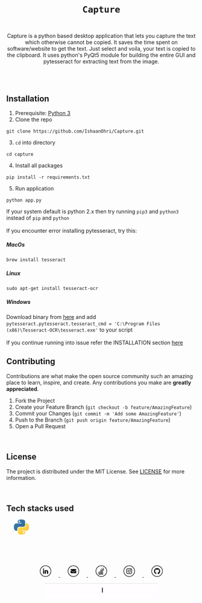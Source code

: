 <code>
  <h1 align="center">Capture</h1>
</code>
<p align="center">
  Capture is a python based desktop application that lets you capture the text which otherwise cannot be copied. It saves the time spent on software/website to get the text. Just select and voila, your text is copied to the clipboard. It uses python's PyQt5 module for building the entire GUI and pytesseract for extracting text from the image.
</p>
<br>
<br>

## Installation
1. Prerequisite: [Python 3](https://www.python.org/downloads/)
2. Clone the repo
```
git clone https://github.com/IshaanOhri/Capture.git
```
3. `cd` into directory
```
cd capture
```
4. Install all packages
```
pip install -r requirements.txt
```
5. Run application
```
python app.py
```
If your system default is python 2.x then try running `pip3` and `python3` instead of `pip` and `python`
<br><br>
If you encounter error installing pytesseract, try this:
##### MacOs
```
brew install tesseract
```
##### Linux
```
sudo apt-get install tesseract-ocr
```
##### Windows
Download binary from [here](https://github.com/UB-Mannheim/tesseract/wiki) and add `pytesseract.pytesseract.tesseract_cmd = 'C:\Program Files (x86)\Tesseract-OCR\tesseract.exe'` to your script
<br><br>
If you continue running into issue refer the INSTALLATION section [here](https://pypi.org/project/pytesseract/)


## Contributing

Contributions are what make the open source community such an amazing place to learn, inspire, and create. Any contributions you make are **greatly appreciated**.

1. Fork the Project
2. Create your Feature Branch (`git checkout -b feature/AmazingFeature`)
3. Commit your Changes (`git commit -m 'Add some AmazingFeature'`)
4. Push to the Branch (`git push origin feature/AmazingFeature`)
5. Open a Pull Request

<br>

## License
The project is distributed under the MIT License. See [LICENSE](https://github.com/IshaanOhri/Capture/blob/master/LICENSE) for more information.

<br>

## Tech stacks used
<p>
  <img src="https://github.com/IshaanOhri/IshaanOhri/blob/master/assets/python.png" height=40 hspace=20>
</p>

<br>
<br>
<br>

<p align="center">
  <a href="https://www.linkedin.com/in/ishaanohri/">
    <img src="https://github.com/IshaanOhri/IshaanOhri/blob/master/assets/linkedin.png" width="30" height="30" hspace="20">
  </a>

  <a href="mailto:ishaan99ohri@gmail.com">
    <img src="https://github.com/IshaanOhri/IshaanOhri/blob/master/assets/mail.png" width="30" height="30" hspace="20">
  </a>

  <a href="https://stackoverflow.com/users/11712463/ishaan-ohri">
    <img src="https://github.com/IshaanOhri/IshaanOhri/blob/master/assets/stackoverflow.png" width="30" height="30" hspace="20">
  </a>

  <a href="https://www.instagram.com/ohri_8/">
    <img src="https://github.com/IshaanOhri/IshaanOhri/blob/master/assets/instagram.png" width="30" height="30" hspace="20">
  </a>

  <a href="https://github.com/IshaanOhri">
    <img src="https://github.com/IshaanOhri/IshaanOhri/blob/master/assets/github.png" width="30" height="30" hspace="20">
  </a>
</p>
  
<p align="center">
  <a href="https://github.com/IshaanOhri">
    <img src="https://github.com/IshaanOhri/IshaanOhri/blob/master/assets//ishaan.gif" width="300">
  </a>
</p>
